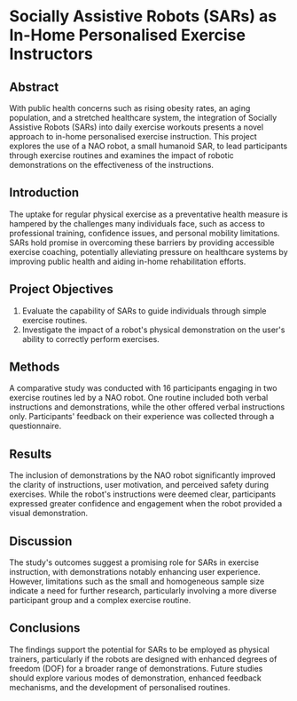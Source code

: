 # Socially Assistive Robots (SARs) as In-Home Personalised Exercise Instructors

## Abstract

With public health concerns such as rising obesity rates, an aging population, and a stretched healthcare system, the integration of Socially Assistive Robots (SARs) into daily exercise workouts presents a novel approach to in-home personalised exercise instruction. This project explores the use of a NAO robot, a small humanoid SAR, to lead participants through exercise routines and examines the impact of robotic demonstrations on the effectiveness of the instructions.

## Introduction

The uptake for regular physical exercise as a preventative health measure is hampered by the challenges many individuals face, such as access to professional training, confidence issues, and personal mobility limitations. SARs hold promise in overcoming these barriers by providing accessible exercise coaching, potentially alleviating pressure on healthcare systems by improving public health and aiding in-home rehabilitation efforts.

## Project Objectives

1. Evaluate the capability of SARs to guide individuals through simple exercise routines.
2. Investigate the impact of a robot's physical demonstration on the user's ability to correctly perform exercises.

## Methods

A comparative study was conducted with 16 participants engaging in two exercise routines led by a NAO robot. One routine included both verbal instructions and demonstrations, while the other offered verbal instructions only. Participants' feedback on their experience was collected through a questionnaire.

## Results

The inclusion of demonstrations by the NAO robot significantly improved the clarity of instructions, user motivation, and perceived safety during exercises. While the robot's instructions were deemed clear, participants expressed greater confidence and engagement when the robot provided a visual demonstration.

## Discussion

The study's outcomes suggest a promising role for SARs in exercise instruction, with demonstrations notably enhancing user experience. However, limitations such as the small and homogeneous sample size indicate a need for further research, particularly involving a more diverse participant group and a complex exercise routine.

## Conclusions

The findings support the potential for SARs to be employed as physical trainers, particularly if the robots are designed with enhanced degrees of freedom (DOF) for a broader range of demonstrations. Future studies should explore various modes of demonstration, enhanced feedback mechanisms, and the development of personalised routines.

